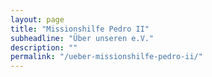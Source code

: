 ```yaml
---
layout: page
title: "Missionshilfe Pedro II"
subheadline: "Über unseren e.V."
description: ""
permalink: "/ueber-missionshilfe-pedro-ii/"
---
```

